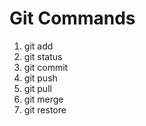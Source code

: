 # Git Commands
1. git add
2. git status
3. git commit
4. git push
5. git pull
6. git merge
7. git restore

